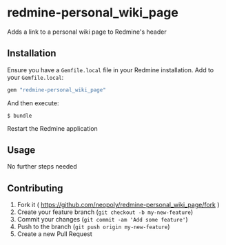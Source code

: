 # redmine-personal_wiki_page

Adds a link to a personal wiki page to Redmine's header

## Installation

Ensure you have a `Gemfile.local` file in your Redmine installation. Add to your `Gemfile.local`:

```ruby
gem "redmine-personal_wiki_page"
```

And then execute:

```
$ bundle
```

Restart the Redmine application

## Usage

No further steps needed

## Contributing

1. Fork it ( https://github.com/neopoly/redmine-personal_wiki_page/fork )
2. Create your feature branch (`git checkout -b my-new-feature`)
3. Commit your changes (`git commit -am 'Add some feature'`)
4. Push to the branch (`git push origin my-new-feature`)
5. Create a new Pull Request
